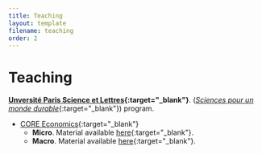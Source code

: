 ```yaml
---
title: Teaching
layout: template
filename: teaching
order: 2
--- 
```


# Teaching

**[Unversité Paris Science et Lettres](https://psl.eu/){:target="_blank"}**. ([*Sciences pour un monde durable*](https://psl.eu/formation/sciences-monde-durable){:target="_blank"}) program. 

- [CORE Economics](https://www.core-econ.org/){:target="_blank"}
    - **Micro**. Material available [here](https://github.com/woomora/CORE-econ-micro){:target="_blank"}.
    - **Macro**. Material available [here](https://github.com/woomora/CORE-econ-macro){:target="_blank"}.
